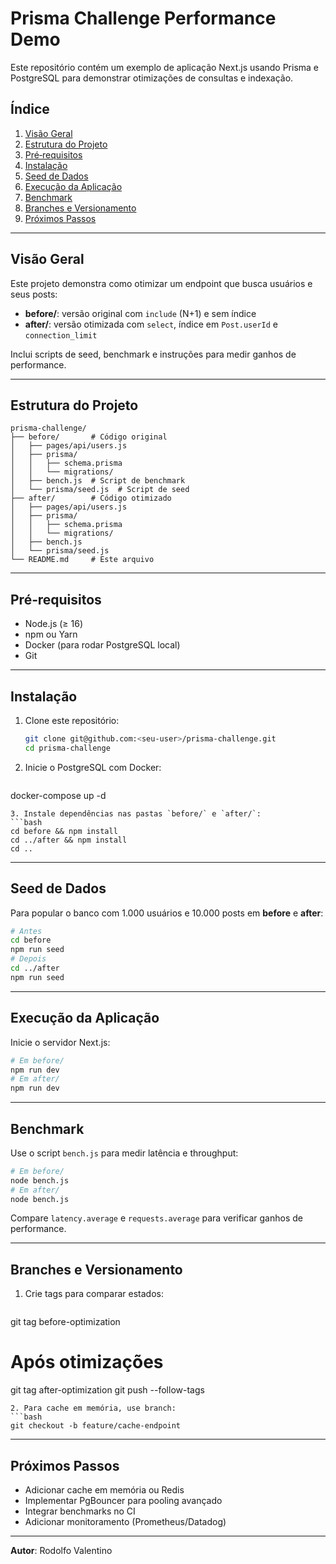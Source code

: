 # Prisma Challenge Performance Demo

Este repositório contém um exemplo de aplicação Next.js usando Prisma e PostgreSQL para demonstrar otimizações de consultas e indexação.

## Índice
1. [Visão Geral](#visão-geral)
2. [Estrutura do Projeto](#estrutura-do-projeto)
3. [Pré‑requisitos](#pré-requisitos)
4. [Instalação](#instalação)
5. [Seed de Dados](#seed-de-dados)
6. [Execução da Aplicação](#execução-da-aplicação)
7. [Benchmark](#benchmark)
8. [Branches e Versionamento](#branches-e-versionamento)
9. [Próximos Passos](#próximos-passos)

---

## Visão Geral
Este projeto demonstra como otimizar um endpoint que busca usuários e seus posts:

- **before/**: versão original com `include` (N+1) e sem índice
- **after/**: versão otimizada com `select`, índice em `Post.userId` e `connection_limit`

Inclui scripts de seed, benchmark e instruções para medir ganhos de performance.

---

## Estrutura do Projeto
```
prisma-challenge/
├── before/       # Código original
│   ├── pages/api/users.js
│   ├── prisma/
│   │   ├── schema.prisma
│   │   └── migrations/
│   ├── bench.js  # Script de benchmark
│   └── prisma/seed.js  # Script de seed
├── after/        # Código otimizado
│   ├── pages/api/users.js
│   ├── prisma/
│   │   ├── schema.prisma
│   │   └── migrations/
│   ├── bench.js
│   └── prisma/seed.js
└── README.md     # Este arquivo
```

---

## Pré‑requisitos
- Node.js (≥ 16)
- npm ou Yarn
- Docker (para rodar PostgreSQL local)
- Git

---

## Instalação
1. Clone este repositório:
   ```bash
   git clone git@github.com:<seu-user>/prisma-challenge.git
   cd prisma-challenge
   ```
2. Inicie o PostgreSQL com Docker:
   ```bash
docker-compose up -d
   ```
3. Instale dependências nas pastas `before/` e `after/`:
   ```bash
cd before && npm install
cd ../after && npm install
cd ..
   ```

---

## Seed de Dados
Para popular o banco com 1.000 usuários e 10.000 posts em **before** e **after**:

```bash
# Antes
cd before
npm run seed
# Depois
cd ../after
npm run seed
```

---

## Execução da Aplicação
Inicie o servidor Next.js:

```bash
# Em before/
npm run dev
# Em after/
npm run dev
```


---

## Benchmark
Use o script `bench.js` para medir latência e throughput:

```bash
# Em before/
node bench.js
# Em after/
node bench.js
```

Compare `latency.average` e `requests.average` para verificar ganhos de performance.

---

## Branches e Versionamento
1. Crie tags para comparar estados:
   ```bash
git tag before-optimization
# Após otimizações
git tag after-optimization
git push --follow-tags
   ```
2. Para cache em memória, use branch:
   ```bash
git checkout -b feature/cache-endpoint
   ```

---

## Próximos Passos
- Adicionar cache em memória ou Redis
- Implementar PgBouncer para pooling avançado
- Integrar benchmarks no CI
- Adicionar monitoramento (Prometheus/Datadog)

---

**Autor**: Rodolfo Valentino

